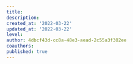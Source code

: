 ```yaml
---
title: 
description: 
created_at: '2022-03-22'
updated_at: '2022-03-22'
level: 
author: 4dbcf43d-cc8a-48e3-aead-2c55a3f302ee
coauthors: 
published: true
---
```


